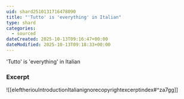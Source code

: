 ```yaml
---
uid: shard2510131716478090
title: "'Tutto' is 'everything' in Italian"
type: shard
categories:
  - sourced
dateCreated: 2025-10-13T09:16:47+00:00
dateModified: 2025-10-13T09:18:33+00:00
---
```

'Tutto' is 'everything' in Italian

### Excerpt
![[eleftheriouIntroductionItalianignorecopyrightexcerptindex#^za7gg]]